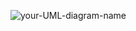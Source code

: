 ![your-UML-diagram-name](http://www.plantuml.com/plantuml/proxy?cache=no&src=https://github.com/santojos/Distributed-Systems/blob/main/Design/Instant%20Messaging/Requirement.puml)
